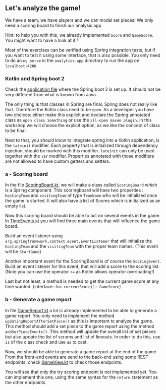 ## Let's analyze the game!

We have a team, we have players and we can model set pieces! 
We only need a scoring board to finish our analysis app.

Hint: to help you with this, we already implemented `Score` and `GameScore`. You might want to have a look at it.ª

Most of the exercises can be verified using Spring integration tests, but if you want to test it using some interface, 
that is also possible. You only need to do an `ng serve` in the `analytics-app` directory to run the app on `localhost:4200`. 

### Kotlin and Spring boot 2
Check the [application file](./../src/main/kotlin/com/paulienvanalst/rugbymatch/Application.kt) where the Spring boot 2  is set up.
It should not be very different from what is known from Java.

The only thing is that classes in Spring are final. Spring does not really like that. Therefore the Kotlin class need to be `open`. 
As a developer you have two choices: either make this explicit and declare the Spring annotated class as `open class Something` or use the `all-open maven plugin`.
In this workshop we will choose the explicit option, as we like the concept of class to be final.

Next to that, you should know to integrate spring into a Kotlin application, is the `lateinit` modifier. Each property that is initialized through 
dependency injection, should be marked with this modifier. `lateinit` can only be used together with the `var` modifier. Properties annotated 
with those modifiers are not allowed to have custom getters and setters.

### a - Scoring board
In the file [ScoringBoard.kt](./../src/main/kotlin/com/paulienvanalst/rugbymatch/game/ScoringBoard.kt), we will make a class called `ScoringBoard` which is a Spring component.
This scoringboard will have two properties : `hostingTeam` and `visitingTeam` of type `TeamName` who will be initialized once the game is started.
It will also have a list of Scores which is initialized as an empty list.

Now this scoring board should be able to act on several events in the game. In [TimeEvents.kt](./../src/main/kotlin/com/paulienvanalst/rugbymatch/events/TimeEvents.kt) you will find three 
main events that will influence the game board.

Build an event listener using `org.springframework.context.event.EventListener` that will initialize the `hostingTeam` and the `visitingTeam` with the proper team names. 
(This event will be `StartGame`)

Another important event for the ScoringBoard is of course the `ScoringEvent`. 
Build an event listener for this event, that will add a score to the scoring list. (Note you can use the operator `+=` as Kotlin allows operator overloading!)

Last but not least, a method is needed to get the current game score at any time wanted. (interface: `fun currentScore(): GameScore`)

### b - Generate a game report
In file [GameReport.kt](./../src/main/kotlin/com/paulienvanalst/rugbymatch/analytics/GameReport.kt) a lot is already implemented to be able to generate a game report. 
You only need to implement the method `updatingReportAfterSetPiece()` as this is important to analyze the game.
This method should add a set piece to the game report using  the method `addSetPieceEvents()`. This method will update the overall list of set pieces but also 
update the list of scrums and list of lineouts. In order to do this, use `is` of the class check and use `as` to cast.

Now, we should be able to generate a game report at the end of the game. 
From the front-end events are send to the back-end using some REST endpoints, check [GameView.kt](./../src/main/kotlin/com/paulienvanalst/rugbymatch/game/GameView.kt) to check those endpoints.

You will see that only the try scoring endpoint is not implemented yet. You can implement this one, using the same syntax for the `return` statement as the other endpoints.
